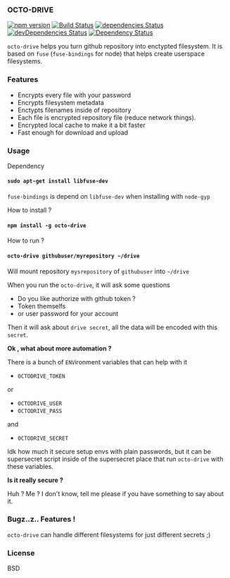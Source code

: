 ### OCTO-DRIVE 

[![npm version](https://img.shields.io/npm/v/octo-drive.svg)](https://www.npmjs.com/package/octo-drive) [![Build Status](https://travis-ci.org/linuxenko/octo-drive.svg?branch=master)](https://travis-ci.org/linuxenko/octo-drive) [![dependencies Status](https://david-dm.org/linuxenko/octo-drive/status.svg)](https://david-dm.org/linuxenko/octo-drive) [![devDependencies Status](https://david-dm.org/linuxenko/octo-drive/dev-status.svg)](https://david-dm.org/linuxenko/octo-drive?type=dev) [![Dependency Status](https://dependencyci.com/github/linuxenko/octo-drive/badge)](https://dependencyci.com/github/linuxenko/octo-drive)

`octo-drive` helps you turn github repository into enctypted filesystem. It is 
based on `fuse` (`fuse-bindings` for node) that helps create userspace filesystems.

### Features
  * Encrypts every file with your password
  * Encrypts filesystem metadata
  * Enctypts filenames inside of repository
  * Each file is encrypted repository file (reduce network things).
  * Encrypted local cache to make it a bit faster
  * Fast enough for download and upload

### Usage

Dependency

#### `sudo apt-get install libfuse-dev`

`fuse-bindings` is depend on `libfuse-dev` when installing with `node-gyp`

How to install ?

#### `npm install -g octo-drive`

How to run ?

#### `octo-drive githubuser/myrepository ~/drive`

Will mount repository `mysrepository` of `githubuser` into `~/drive`

When you run the `octo-drive`, it will ask some questions

  * Do you like authorize with github token ?
  * Token themselfs
  * or user password for your account

Then it will ask about `drive secret`, all the data will be encoded
with this `secret`.

**Ok , what about more automation ?**

There is a bunch of `ENV`ironment variables that can help with it

  * `OCTODRIVE_TOKEN`
  
or

  * `OCTODRIVE_USER`
  * `OCTODRIVE_PASS`
  
and

  * `OCTODRIVE_SECRET`

Idk how much it secure setup envs with plain passwords, but it can 
be supersecret script inside of the supersecret place that run `octo-drive`
with these variables.

**Is it really secure ?**

Huh ? Me ? I don't know, tell me please if you have something to say about it.

### Bugz..z.. Features !

`octo-drive` can handle different filesystems for just different secrets ;)

### License

BSD
